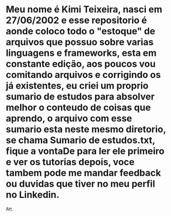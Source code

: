 
 # Meu nome é Kimi Teixeira, nasci em 27/06/2002 e esse repositorio é aonde coloco todo o   "estoque" de arquivos que possuo sobre varias linguagens e frameworks, esta em constante edição, aos poucos vou comitando arquivos e corrigindo os já existentes, eu criei um proprio sumario de estudos para absolver melhor o conteudo de coisas que aprendo, o arquivo com esse sumario esta neste mesmo diretorio, se chama Sumario de estudos.txt, fique a vontaDe para ler ele primeiro e ver os tutorias depois, voce tambem pode me mandar feedback ou duvidas que tiver no meu perfil no Linkedin.

Att.
